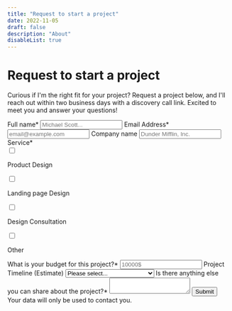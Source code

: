 ```yaml
---
title: "Request to start a project"
date: 2022-11-05
draft: false
description: "About"
disableList: true
---
```

<h1 class="text-center">Request to start a project</h1>
<p class="text-center my-8">Curious if I'm the right fit for your project? Request a project below, and I'll reach out within two business days with a discovery call link. Excited to meet you and answer your questions!</p>

<form action="https://formcarry.com/s/Hup7tNY1aT" method="POST" accept-charset="UTF-8" class="flex flex-col gap-7 mt-14">
  <label class="block">
    <span class="block text-base font-normal text-neutral-400">Full name*</span>
    <input class="bg-[#ffffff1e] border-[#ffffff33] placeholder-neutral-600 shadow_inner rounded-lg w-full py-2 px-2 mt-1"  type="text" name="name" placeholder="Michael Scott..." required/>
  </label>
  <label class="block">
    <span class="block text-base font-normal text-neutral-400">Email Address*</span>
    <input class="bg-[#ffffff1e] border-[#ffffff33] placeholder-neutral-600 shadow_inner rounded-lg w-full py-2 px-2 mt-1" type="email" name="email" placeholder="email@example.com" required/>
  </label>
  <label class="block">
    <span class="block text-base font-normal text-neutral-400">Company name</span>
    <input class="bg-[#ffffff1e] border-[#ffffff33] placeholder-neutral-600 shadow_inner rounded-lg w-full py-2 px-2 mt-1" type="text" name="company" placeholder="Dunder Mifflin, Inc."/>
  </label>

  <label class="flex flex-col gap-1 required">
    <span class="block text-base font-normal text-neutral-400">Service*</span>
    <div class="flex flex-row items-center gap-2"><input name="product_design" type="checkbox" class="bg-[#ffffff1e] border-[#ffffff33] rounded-md shadow_inner"/><p class="m-0">Product Design</p></div>
    <div class="flex flex-row items-center gap-2"><input name="landing_page_design" type="checkbox" class="bg-[#ffffff1e] border-[#ffffff33] rounded-md shadow_inner"/><p class="m-0">Landing page Design</p></div>
    <div class="flex flex-row items-center gap-2"><input name="design_consultation" type="checkbox" class="bg-[#ffffff1e] border-[#ffffff33] rounded-md shadow_inner"/><p class="m-0">Design Consultation</p></div>
    <div class="flex flex-row items-center gap-2"><input name="other" type="checkbox" class="bg-[#ffffff1e] border-[#ffffff33] rounded-md"/><p class="m-0">Other</p></div>
  </label>
  
  <label class="block">
    <span class="block text-base font-normal text-neutral-400" for="budget">What is your budget for this project?*</span>
    <input class="bg-[#ffffff1e] border-[#ffffff33] placeholder-neutral-600 shadow_inner rounded-lg w-full py-2 px-2 mt-1"  type="text" name="budget" placeholder="10000$" required/>
  </label>

  <label class="block">
    <span class="block text-base font-normal text-neutral-400">Project Timeline (Estimate)</span>
    <select class="bg-[#ffffff1e] border-[#ffffff33] placeholder-neutral-600 shadow_inner rounded-lg w-full py-2 px-2 mt-1" type="text" name="timeline" required>
    <option>Please select...</option>
    <option>2-4 weeks from now</option>
    <option>1-2 months from now</option>
    <option>2-4 months from now</option>
    <option>More than 6 months from now</option>
    </select>
  </label>

  <label class="block">
    <span class="block text-base font-normal text-neutral-400">Is there anything else you can share about the project?*</span>
    <textarea class="bg-[#ffffff1e] border-[#ffffff33] placeholder-neutral-600 shadow_inner rounded-lg w-full py-2 px-2 mt-1" name="description" placeholder="Type here" required>
    </textarea>
  </label>
<label class="flex self-start">
<button type="submit" value="Submit" class="px-6 py-2 bg-primary-600 hover:bg-primary-700 ease-in duration-100 border-[#ffffff33] rounded-full font-semibold flex self-start shadow_drop">Submit</button>
</label>
  <span class="block text-xs font-normal text-neutral-400">Your data will only be used to contact you.</span>
</form>
